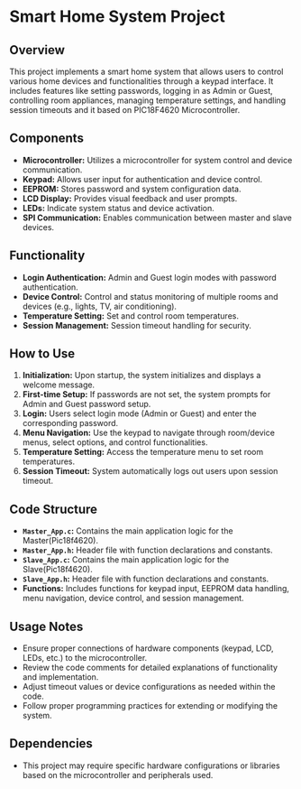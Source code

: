 # Smart Home System Project

## Overview
This project implements a smart home system that allows users to control various home devices and functionalities through a keypad interface. It includes features like setting passwords, logging in as Admin or Guest, controlling room appliances, managing temperature settings, and handling session timeouts and it based on PIC18F4620 Microcontroller.

## Components
- **Microcontroller:** Utilizes a microcontroller for system control and device communication.
- **Keypad:** Allows user input for authentication and device control.
- **EEPROM:** Stores password and system configuration data.
- **LCD Display:** Provides visual feedback and user prompts.
- **LEDs:** Indicate system status and device activation.
- **SPI Communication:** Enables communication between master and slave devices.

## Functionality
- **Login Authentication:** Admin and Guest login modes with password authentication.
- **Device Control:** Control and status monitoring of multiple rooms and devices (e.g., lights, TV, air conditioning).
- **Temperature Setting:** Set and control room temperatures.
- **Session Management:** Session timeout handling for security.

## How to Use
1. **Initialization:** Upon startup, the system initializes and displays a welcome message.
2. **First-time Setup:** If passwords are not set, the system prompts for Admin and Guest password setup.
3. **Login:** Users select login mode (Admin or Guest) and enter the corresponding password.
4. **Menu Navigation:** Use the keypad to navigate through room/device menus, select options, and control functionalities.
5. **Temperature Setting:** Access the temperature menu to set room temperatures.
6. **Session Timeout:** System automatically logs out users upon session timeout.

## Code Structure
- **`Master_App.c`:** Contains the main application logic for the Master(Pic18f4620).
- **`Master_App.h`:** Header file with function declarations and constants.
- **`Slave_App.c`:** Contains the main application logic for the Slave(Pic18f4620).
- **`Slave_App.h`:** Header file with function declarations and constants.
- **Functions:** Includes functions for keypad input, EEPROM data handling, menu navigation, device control, and session management.

## Usage Notes
- Ensure proper connections of hardware components (keypad, LCD, LEDs, etc.) to the microcontroller.
- Review the code comments for detailed explanations of functionality and implementation.
- Adjust timeout values or device configurations as needed within the code.
- Follow proper programming practices for extending or modifying the system.

## Dependencies
- This project may require specific hardware configurations or libraries based on the microcontroller and peripherals used.

